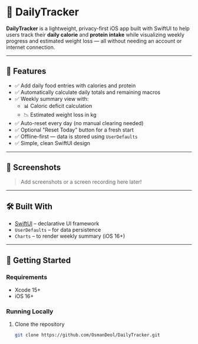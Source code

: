 # 🥗 DailyTracker

**DailyTracker** is a lightweight, privacy-first iOS app built with SwiftUI to help users track their **daily calorie** and **protein intake** while visualizing weekly progress and estimated weight loss — all without needing an account or internet connection.

---

## 📱 Features

- ✅ Add daily food entries with calories and protein
- ✅ Automatically calculate daily totals and remaining macros
- ✅ Weekly summary view with:
  - 📊 Caloric deficit calculation
  - 📉 Estimated weight loss in kg
- ✅ Auto-reset every day (no manual clearing needed)
- ✅ Optional "Reset Today" button for a fresh start
- ✅ Offline-first — data is stored using `UserDefaults`
- ✅ Simple, clean SwiftUI design

---

## 📸 Screenshots

> Add screenshots or a screen recording here later!

---

## 🛠 Built With

- [SwiftUI](https://developer.apple.com/xcode/swiftui/) – declarative UI framework
- `UserDefaults` – for data persistence
- `Charts` – to render weekly summary (iOS 16+)

---

## 🚀 Getting Started

### Requirements
- Xcode 15+
- iOS 16+

### Running Locally
1. Clone the repository  
   ```bash
   git clone https://github.com/OsmanDeol/DailyTracker.git
